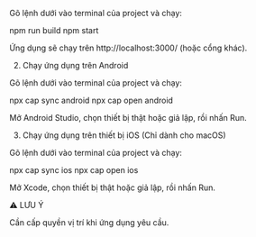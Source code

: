 Gõ lệnh dưới vào terminal của project và chạy:

npm run build
npm start

Ứng dụng sẽ chạy trên http://localhost:3000/ (hoặc cổng khác).

2. Chạy ứng dụng trên Android

Gõ lệnh dưới vào terminal của project và chạy:

npx cap sync android
npx cap open android

Mở Android Studio, chọn thiết bị thật hoặc giả lập, rồi nhấn Run.

3. Chạy ứng dụng trên thiết bị iOS (Chỉ dành cho macOS)

Gõ lệnh dưới vào terminal của project và chạy:

npx cap sync ios
npx cap open ios

Mở Xcode, chọn thiết bị thật hoặc giả lập, rồi nhấn Run.

⚠ LƯU Ý

Cần cấp quyền vị trí khi ứng dụng yêu cầu.

